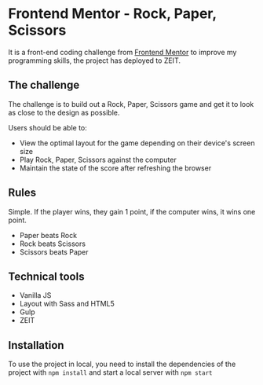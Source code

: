 # Frontend Mentor - Rock, Paper, Scissors

It is a front-end coding challenge from [Frontend Mentor](https://www.frontendmentor.io/challenges) to improve my programming skills, the project has deployed to ZEIT.

## The challenge

The challenge is to build out a Rock, Paper, Scissors game and get it to look as close to the design as possible.

Users should be able to:

- View the optimal layout for the game depending on their device's screen size
- Play Rock, Paper, Scissors against the computer
- Maintain the state of the score after refreshing the browser

## Rules

Simple. If the player wins, they gain 1 point, if the computer wins, it wins one point.

- Paper beats Rock
- Rock beats Scissors
- Scissors beats Paper

## Technical tools

- Vanilla JS
- Layout with Sass and HTML5
- Gulp
- ZEIT

## Installation

To use the project in local, you need to install the dependencies of the project with `npm install` and start a local server with `npm start`
